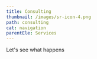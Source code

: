 ```yaml
---
title: Consulting
thumbnail: /images/sr-icon-4.png
path: consulting
cat: navigation
parentEle: Services
---
```

Let's see what happens
